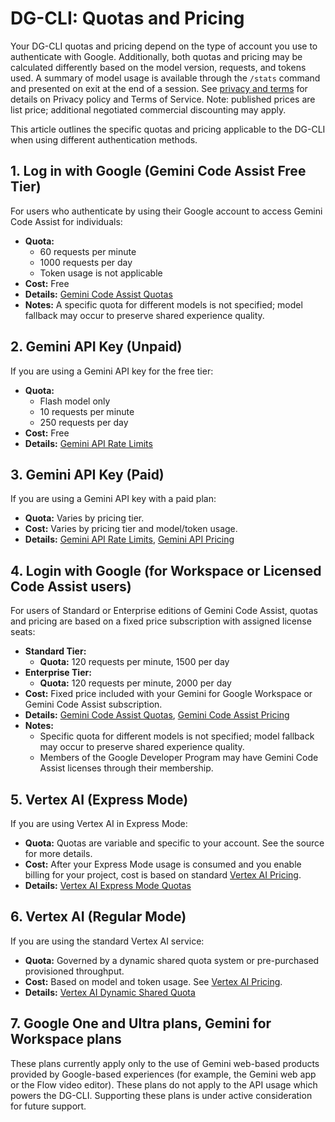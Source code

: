 # DG-CLI: Quotas and Pricing

Your DG-CLI quotas and pricing depend on the type of account you use to authenticate with Google. Additionally, both quotas and pricing may be calculated differently based on the model version, requests, and tokens used. A summary of model usage is available through the `/stats` command and presented on exit at the end of a session. See [privacy and terms](./tos-privacy.md) for details on Privacy policy and Terms of Service. Note: published prices are list price; additional negotiated commercial discounting may apply.

This article outlines the specific quotas and pricing applicable to the DG-CLI when using different authentication methods.

## 1. Log in with Google (Gemini Code Assist Free Tier)

For users who authenticate by using their Google account to access Gemini Code Assist for individuals:

- **Quota:**
  - 60 requests per minute
  - 1000 requests per day
  - Token usage is not applicable
- **Cost:** Free
- **Details:** [Gemini Code Assist Quotas](https://developers.google.com/gemini-code-assist/resources/quotas#quotas-for-agent-mode-gemini-cli)
- **Notes:** A specific quota for different models is not specified; model fallback may occur to preserve shared experience quality.

## 2. Gemini API Key (Unpaid)

If you are using a Gemini API key for the free tier:

- **Quota:**
  - Flash model only
  - 10 requests per minute
  - 250 requests per day
- **Cost:** Free
- **Details:** [Gemini API Rate Limits](https://ai.google.dev/gemini-api/docs/rate-limits)

## 3. Gemini API Key (Paid)

If you are using a Gemini API key with a paid plan:

- **Quota:** Varies by pricing tier.
- **Cost:** Varies by pricing tier and model/token usage.
- **Details:** [Gemini API Rate Limits](https://ai.google.dev/gemini-api/docs/rate-limits), [Gemini API Pricing](https://ai.google.dev/gemini-api/docs/pricing)

## 4. Login with Google (for Workspace or Licensed Code Assist users)

For users of Standard or Enterprise editions of Gemini Code Assist, quotas and pricing are based on a fixed price subscription with assigned license seats:

- **Standard Tier:**
  - **Quota:** 120 requests per minute, 1500 per day
- **Enterprise Tier:**
  - **Quota:** 120 requests per minute, 2000 per day
- **Cost:** Fixed price included with your Gemini for Google Workspace or Gemini Code Assist subscription.
- **Details:** [Gemini Code Assist Quotas](https://developers.google.com/gemini-code-assist/resources/quotas#quotas-for-agent-mode-gemini-cli), [Gemini Code Assist Pricing](https://cloud.google.com/products/gemini/pricing)
- **Notes:**
  - Specific quota for different models is not specified; model fallback may occur to preserve shared experience quality.
  - Members of the Google Developer Program may have Gemini Code Assist licenses through their membership.

## 5. Vertex AI (Express Mode)

If you are using Vertex AI in Express Mode:

- **Quota:** Quotas are variable and specific to your account. See the source for more details.
- **Cost:** After your Express Mode usage is consumed and you enable billing for your project, cost is based on standard [Vertex AI Pricing](https://cloud.google.com/vertex-ai/pricing).
- **Details:** [Vertex AI Express Mode Quotas](https://cloud.google.com/vertex-ai/generative-ai/docs/start/express-mode/overview#quotas)

## 6. Vertex AI (Regular Mode)

If you are using the standard Vertex AI service:

- **Quota:** Governed by a dynamic shared quota system or pre-purchased provisioned throughput.
- **Cost:** Based on model and token usage. See [Vertex AI Pricing](https://cloud.google.com/vertex-ai/pricing).
- **Details:** [Vertex AI Dynamic Shared Quota](https://cloud.google.com/vertex-ai/generative-ai/docs/resources/dynamic-shared-quota)

## 7. Google One and Ultra plans, Gemini for Workspace plans

These plans currently apply only to the use of Gemini web-based products provided by Google-based experiences (for example, the Gemini web app or the Flow video editor). These plans do not apply to the API usage which powers the DG-CLI. Supporting these plans is under active consideration for future support.

